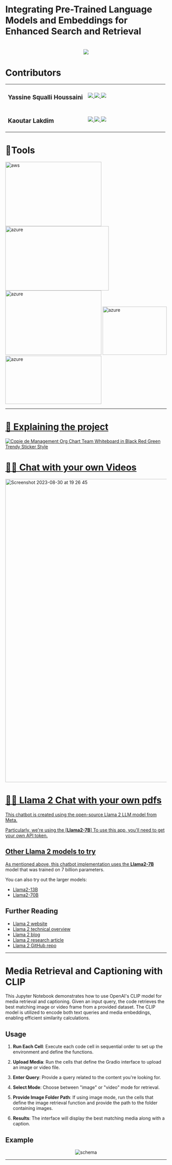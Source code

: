 # Integrating Pre-Trained Language Models and Embeddings for Enhanced Search and Retrieval

<h1 align="center">
    <img src="https://readme-typing-svg.herokuapp.com/?font=Righteous&size=35&center=true&vCenter=true&width=500&height=70&duration=4000&lines=Hi+There!+👋;+Take+a+look+into+our+project!;" />
</h1>

# Contributors


<table>
  <tr>
    <td width="50%">
      <h3>Yassine Squalli Houssaini</h3>
    </td>
    <td width="50%">
      <a href="mailto:squayassine@gmail.com">
        <img src="https://img.shields.io/badge/Gmail-333333?style=for-the-badge&logo=gmail&logoColor=red" />
      </a>
      <a href="https://www.linkedin.com/in/yassine-squalli-houssaini-2abb1a255/" target="_blank">
        <img src="https://img.shields.io/badge/LinkedIn-0077B5?style=for-the-badge&logo=linkedin&logoColor=white" target="_blank" />
      </a>
      <a href="https://salesp07.github.io" target="_blank">
         <img src="https://img.shields.io/badge/Portfolio-FF5722?style=for-the-badge&logo=todoist&logoColor=white" target="_blank" />
      </a>
    </td>
  </tr>
  <tr>
    <td>
      <h3>Kaoutar Lakdim</h3>
    </td>
    <td>
      <a href="mailto:pedro.sales.muniz@gmail.com">
        <img src="https://img.shields.io/badge/Gmail-333333?style=for-the-badge&logo=gmail&logoColor=red" />
      </a>
      <a href="https://linkedin.com/in/pedro-sales-muniz" target="_blank">
        <img src="https://img.shields.io/badge/LinkedIn-0077B5?style=for-the-badge&logo=linkedin&logoColor=white" target="_blank" />
      </a>
      <a href="https://salesp07.github.io" target="_blank">
         <img src="https://img.shields.io/badge/Portfolio-FF5722?style=for-the-badge&logo=todoist&logoColor=white" target="_blank" />
      </a>
    </td>
  </tr>
</table>


# 🚀Tools

<p align="left"> <a href="https://aws.amazon.com" target="_blank" rel="noreferrer"> <img src="https://github.com/kaoutar-lakdim/LM-Enhanced-Search/assets/127676452/aec684f0-f726-46d8-89ad-e596dbb91619" alt="aws" width="300" height="200"/> </a>  <a href="https://azure.microsoft.com/en-in/" target="_blank" rel="noreferrer"> <img src="https://github.com/kaoutar-lakdim/LM-Enhanced-Search/assets/127676452/4f06647f-d7d8-4d95-8cc7-9f28d109b2ee" alt="azure" width="323" height="200"/></a> <a href="https://azure.microsoft.com/en-in/" target="_blank" rel="noreferrer"> <img src="https://github.com/kaoutar-lakdim/LM-Enhanced-Search/assets/127676452/14069fa6-24f4-4b48-b4f5-789ae2c1ff7d" alt="azure" width="300" height="200"/></a> <a href="https://azure.microsoft.com/en-in/" target="_blank" rel="noreferrer"> <img src="https://github.com/kaoutar-lakdim/LM-Enhanced-Search/assets/127676452/f1fd56b5-89c3-40e5-84fb-6c2792bb2d8c" alt="azure" width="200" height="150"/></a><a href="https://azure.microsoft.com/en-in/" target="_blank" rel="noreferrer"> <img src="https://github.com/kaoutar-lakdim/LM-Enhanced-Search/assets/127676452/95eb4dc6-3762-4ea2-b9f3-5218d62e6078" alt="azure" width="300" height="150"/>











---

# 🤔 Explaining the project

![Copie de Management Org Chart Team Whiteboard in Black Red Green Trendy Sticker Style](https://github.com/kaoutar-lakdim/LM-Enhanced-Search/assets/127676452/bf57a1ab-ae6b-45bc-9a9e-6012f87d79a3)

# 🎥💬 Chat with your own Videos

<img width="943" alt="Screenshot 2023-08-30 at 19 26 45" src="https://github.com/kaoutar-lakdim/LM-Enhanced-Search/assets/127676452/0a40dc99-9698-4ddd-94d7-d29b419b0065">


# 🦙💬 Llama 2 Chat with your own pdfs

This chatbot is created using the open-source Llama 2 LLM model from Meta.

Particularly, we're using the [**Llama2-7B**]
To use this app, you'll need to get your own API token.

## Other Llama 2 models to try

As mentioned above, this chatbot implementation uses the [**Llama2-7B**](https://replicate.com/a16z-infra/llama7b-v2-chat) model that was trained on 7 billion parameters.

You can also try out the larger models:
- [Llama2-13B](https://replicate.com/a16z-infra/llama13b-v2-chat)
- [Llama2-70B](https://replicate.com/replicate/llama70b-v2-chat)

## Further Reading
- [Llama 2 website](https://ai.meta.com/llama/)
- [Llama 2 technical overview](https://ai.meta.com/resources/models-and-libraries/llama/)
- [Llama 2 blog](https://ai.meta.com/blog/llama-2/)
- [Llama 2 research article](https://ai.meta.com/research/publications/llama-2-open-foundation-and-fine-tuned-chat-models/)
- [Llama 2 GitHub repo](https://github.com/facebookresearch/llama/tree/main)


---
# Media Retrieval and Captioning with CLIP

This Jupyter Notebook demonstrates how to use OpenAI's CLIP model for media retrieval and captioning. Given an input query, the code retrieves the best matching image or video frame from a provided dataset. The CLIP model is utilized to encode both text queries and media embeddings, enabling efficient similarity calculations.

## Usage

1. **Run Each Cell**: Execute each code cell in sequential order to set up the environment and define the functions.

2. **Upload Media**: Run the cells that define the Gradio interface to upload an image or video file.

3. **Enter Query**: Provide a query related to the content you're looking for.

4. **Select Mode**: Choose between "image" or "video" mode for retrieval.

5. **Provide Image Folder Path**: If using image mode, run the cells that define the image retrieval function and provide the path to the folder containing images.

6. **Results**: The interface will display the best matching media along with a caption.

## Example

<p align="center">
  <img src="https://github.com/kaoutar-lakdim/LM-Enhanced-Search/assets/74473164/50a89f82-4da1-43bc-8789-4a3bd0564f33" alt="schema">
</p>


---


